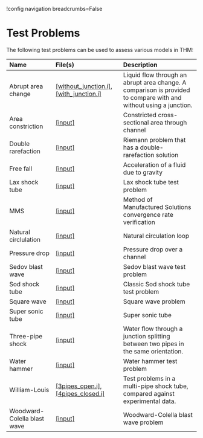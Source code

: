 !config navigation breadcrumbs=False

# Test Problems

The following test problems can be used to assess various models in THM:

| Name | File(s) | Description |
| :- | :- | :- |
| Abrupt area change | [\[without_junction.i\]](test/tests/problems/abrupt_area_change_liquid/without_junction.i), [\[with_junction.i\]](test/tests/problems/abrupt_area_change_liquid/with_junction.i) | Liquid flow through an abrupt area change. A comparison is provided to compare with and without using a junction. |
| Area constriction | [\[input\]](test/tests/problems/area_constriction/area_constriction.i) | Constricted cross-sectional area through channel |
| Double rarefaction | [\[input\]](test/tests/problems/double_rarefaction/1phase.i) | Riemann problem that has a double-rarefaction solution |
| Free fall | [\[input\]](test/tests/problems/freefall/freefall.i) | Acceleration of a fluid due to gravity |
| Lax shock tube | [\[input\]](test/tests/problems/lax_shock_tube/lax_shock_tube.i) | Lax shock tube test problem |
| MMS | [\[input\]](test/tests/problems/mms/mms_1phase.i) | Method of Manufactured Solutions convergence rate verification |
| Natural circlulation | [\[input\]](test/tests/problems/natural_circulation/natural_circulation.i) | Natural circulation loop |
| Pressure drop | [\[input\]](test/tests/problems/pressure_drop/pressure_drop.i) | Pressure drop over a channel |
| Sedov blast wave | [\[input\]](test/tests/problems/sedov_blast_wave/sedov_blast_wave.i) | Sedov blast wave test problem |
| Sod shock tube | [\[input\]](test/tests/problems/sod_shock_tube/sod_shock_tube.i) | Classic Sod shock tube test problem |
| Square wave | [\[input\]](test/tests/problems/square_wave/square_wave.i) | Square wave problem |
| Super sonic tube | [\[input\]](test/tests/problems/super_sonic_tube/test.i) | Super sonic tube |
| Three-pipe shock | [\[input\]](test/tests/problems/three_pipe_shock/three_pipe_shock.i) | Water flow through a junction splitting between two pipes in the same orientation. |
| Water hammer | [\[input\]](test/tests/problems/water_hammer/3eqn.i) | Water hammer test problem |
| William-Louis | [\[3pipes_open.i\]](test/tests/problems/william_louis/3pipes_open.i), [\[4pipes_closed.i\]](test/tests/problems/william_louis/4pipes_closed.i) | Test problems in a multi-pipe shock tube, compared against experimental data. |
| Woodward-Colella blast wave | [\[input\]](test/tests/problems/woodward_colella_blast_wave/woodward_colella_blast_wave.i) | Woodward-Colella blast wave problem |
